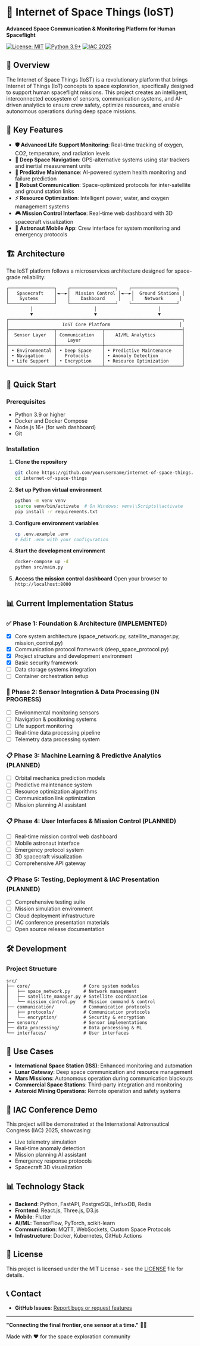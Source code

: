 # 🚀 Internet of Space Things (IoST)

**Advanced Space Communication & Monitoring Platform for Human Spaceflight**

[![License: MIT](https://img.shields.io/badge/License-MIT-yellow.svg)](https://opensource.org/licenses/MIT)
[![Python 3.9+](https://img.shields.io/badge/python-3.9+-blue.svg)](https://www.python.org/downloads/)
[![IAC 2025](https://img.shields.io/badge/IAC-2025-brightgreen.svg)](https://www.iac2025.org/)

## 🌟 Overview

The Internet of Space Things (IoST) is a revolutionary platform that brings Internet of Things (IoT) concepts to space exploration, specifically designed to support human spaceflight missions. This project creates an intelligent, interconnected ecosystem of sensors, communication systems, and AI-driven analytics to ensure crew safety, optimize resources, and enable autonomous operations during deep space missions.

## 🎯 Key Features

- **🛡️ Advanced Life Support Monitoring**: Real-time tracking of oxygen, CO2, temperature, and radiation levels
- **🧭 Deep Space Navigation**: GPS-alternative systems using star trackers and inertial measurement units
- **🤖 Predictive Maintenance**: AI-powered system health monitoring and failure prediction
- **📡 Robust Communication**: Space-optimized protocols for inter-satellite and ground station links
- **⚡ Resource Optimization**: Intelligent power, water, and oxygen management systems
- **🎮 Mission Control Interface**: Real-time web dashboard with 3D spacecraft visualization
- **📱 Astronaut Mobile App**: Crew interface for system monitoring and emergency protocols

## 🏗️ Architecture

The IoST platform follows a microservices architecture designed for space-grade reliability:

```
┌─────────────────┐    ┌─────────────────┐    ┌─────────────────┐
│   Spacecraft    │◄──►│  Mission Control │◄──►│  Ground Stations │
│    Systems      │    │    Dashboard     │    │    Network      │
└─────────────────┘    └─────────────────┘    └─────────────────┘
         │                       │                       │
         ▼                       ▼                       ▼
┌─────────────────────────────────────────────────────────────────┐
│                    IoST Core Platform                          │
├─────────────────┬─────────────────┬─────────────────────────────┤
│  Sensor Layer   │ Communication   │    AI/ML Analytics          │
│                 │    Layer        │                             │
├─────────────────┼─────────────────┼─────────────────────────────┤
│ • Environmental │ • Deep Space    │ • Predictive Maintenance    │
│ • Navigation    │   Protocols     │ • Anomaly Detection         │
│ • Life Support  │ • Encryption    │ • Resource Optimization     │
└─────────────────┴─────────────────┴─────────────────────────────┘
```

## 🚀 Quick Start

### Prerequisites

- Python 3.9 or higher
- Docker and Docker Compose
- Node.js 16+ (for web dashboard)
- Git

### Installation

1. **Clone the repository**
   ```bash
   git clone https://github.com/yourusername/internet-of-space-things.git
   cd internet-of-space-things
   ```

2. **Set up Python virtual environment**
   ```bash
   python -m venv venv
   source venv/bin/activate  # On Windows: venv\\Scripts\\activate
   pip install -r requirements.txt
   ```

3. **Configure environment variables**
   ```bash
   cp .env.example .env
   # Edit .env with your configuration
   ```

4. **Start the development environment**
   ```bash
   docker-compose up -d
   python src/main.py
   ```

5. **Access the mission control dashboard**
   Open your browser to `http://localhost:8000`

## 📊 Current Implementation Status

### ✅ Phase 1: Foundation & Architecture (IMPLEMENTED)
- [x] Core system architecture (space_network.py, satellite_manager.py, mission_control.py)
- [x] Communication protocol framework (deep_space_protocol.py)
- [x] Project structure and development environment
- [x] Basic security framework
- [ ] Data storage systems integration
- [ ] Container orchestration setup

### 🚧 Phase 2: Sensor Integration & Data Processing (IN PROGRESS)
- [ ] Environmental monitoring sensors
- [ ] Navigation & positioning systems  
- [ ] Life support monitoring
- [ ] Real-time data processing pipeline
- [ ] Telemetry data processing system

### 📋 Phase 3: Machine Learning & Predictive Analytics (PLANNED)
- [ ] Orbital mechanics prediction models
- [ ] Predictive maintenance system
- [ ] Resource optimization algorithms
- [ ] Communication link optimization
- [ ] Mission planning AI assistant

### 📋 Phase 4: User Interfaces & Mission Control (PLANNED)
- [ ] Real-time mission control web dashboard
- [ ] Mobile astronaut interface
- [ ] Emergency protocol system
- [ ] 3D spacecraft visualization
- [ ] Comprehensive API gateway

### 📋 Phase 5: Testing, Deployment & IAC Presentation (PLANNED)
- [ ] Comprehensive testing suite
- [ ] Mission simulation environment
- [ ] Cloud deployment infrastructure
- [ ] IAC conference presentation materials
- [ ] Open source release documentation

## 🛠️ Development

### Project Structure

```
src/
├── core/                    # Core system modules
│   ├── space_network.py     # Network management
│   ├── satellite_manager.py # Satellite coordination
│   └── mission_control.py   # Mission command & control
├── communication/           # Communication protocols
│   ├── protocols/           # Communication protocols
│   └── encryption/          # Security & encryption
├── sensors/                 # Sensor implementations
├── data_processing/         # Data processing & ML
└── interfaces/              # User interfaces
```

## 🌌 Use Cases

- **International Space Station (ISS)**: Enhanced monitoring and automation
- **Lunar Gateway**: Deep space communication and resource management
- **Mars Missions**: Autonomous operation during communication blackouts
- **Commercial Space Stations**: Third-party integration and monitoring
- **Asteroid Mining Operations**: Remote operation and safety systems

## 🎪 IAC Conference Demo

This project will be demonstrated at the International Astronautical Congress (IAC) 2025, showcasing:

- Live telemetry simulation
- Real-time anomaly detection
- Mission planning AI assistant
- Emergency response protocols
- Spacecraft 3D visualization

## 📊 Technology Stack

- **Backend**: Python, FastAPI, PostgreSQL, InfluxDB, Redis
- **Frontend**: React.js, Three.js, D3.js
- **Mobile**: Flutter
- **AI/ML**: TensorFlow, PyTorch, scikit-learn
- **Communication**: MQTT, WebSockets, Custom Space Protocols
- **Infrastructure**: Docker, Kubernetes, GitHub Actions

## 📄 License

This project is licensed under the MIT License - see the [LICENSE](LICENSE) file for details.

## 📞 Contact

- **GitHub Issues**: [Report bugs or request features](https://github.com/yourusername/internet-of-space-things/issues)

---

**"Connecting the final frontier, one sensor at a time."** 🚀✨

Made with ❤️ for the space exploration community
